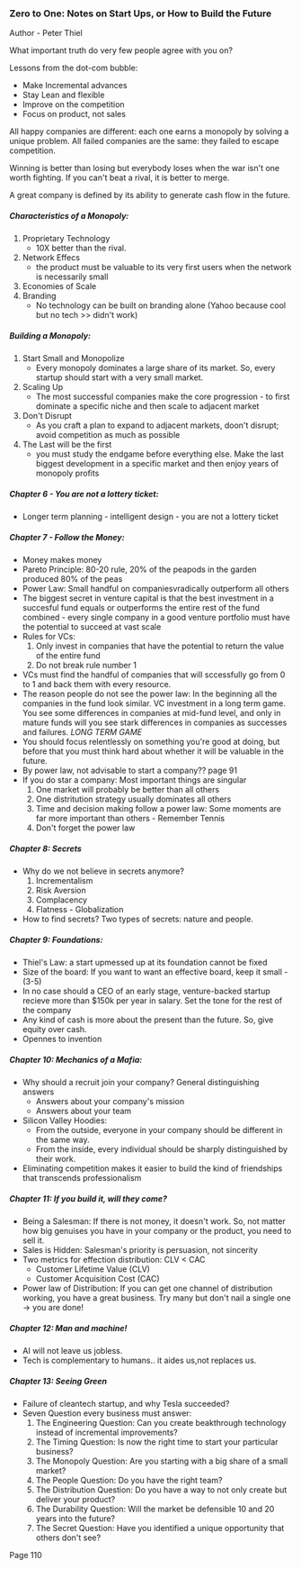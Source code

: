### Zero to One: Notes on Start Ups, or How to Build the Future 
Author - Peter Thiel

What important truth do very few people agree with you on?

Lessons from the dot-com bubble:
- Make Incremental advances
- Stay Lean and flexible
- Improve on the competition
- Focus on product, not sales

All happy companies are different: each one earns a monopoly by solving a unique problem. All failed companies are the same: they failed to escape competition. 

Winning is better than losing but everybody loses when the war isn't one worth fighting. If you can't beat a rival, it is better to merge. 

A great company is defined by its ability to generate cash flow in the future. 

##### Characteristics of a Monopoly:
1. Proprietary Technology
    - 10X better than the rival. 
2. Network Effecs
    - the product must be valuable to its very first users when the network is necessarily small
3. Economies of Scale
4. Branding
    - No technology can be built on branding alone (Yahoo because cool but no tech >> didn't work)

##### Building a Monopoly:
1. Start Small and Monopolize
    - Every monopoly dominates a large share of its market. So, every startup should start with a very small market. 
2. Scaling Up
    - The most successful companies make the core progression - to first dominate a specific niche and then scale to adjacent market 
3. Don't Disrupt
    - As you craft a plan to expand to adjacent markets, doon't disrupt; avoid competition as much as possible
4. The Last will be the first
    - you must study the endgame before everything else. Make the last biggest development in a specific market and then enjoy years of monopoly profits
    

##### Chapter 6 - You are not a lottery ticket:
- Longer term planning - intelligent design - you are not a lottery ticket

##### Chapter 7 - Follow the Money:
- Money makes money
- Pareto Principle: 80-20 rule, 20% of the peapods in the garden produced 80% of the peas
- Power Law: Small handful on companiesvradically outperform all others
- The biggest secret in venture capital is that the best investment in a succesful fund equals or outperforms the entire rest of the fund combined - every single company in a good venture portfolio must have the potential to succeed at vast scale
- Rules for VCs: 
    1. Only invest in companies that have the potential to return the value of the entire fund
    2. Do not break rule number 1
- VCs must find the handful of companies that will sccessfully go from 0 to 1 and back them with every resource.
- The reason people do not see the power law: In the beginning all the companies in the fund look similar. VC investment in a long term game. You see some differences in companies at mid-fund level, and only in mature funds will you see stark differences in companies as successes and failures. *LONG TERM GAME* 
- You should focus relentlessly on something you're good at doing, but before that you must think hard about whether it will be valuable in the future. 
- By power law, not advisable to start a company?? page 91
- If you do star a company: Most important things are singular
     1. One market will probably be better than all others
     2. One distritution strategy usually dominates all others
     3. Time and decision making follow a power law: Some moments are far more important than others - Remember Tennis
     4. Don't forget the power law
 ##### Chapter 8: Secrets
 
 - Why do we not believe in secrets anymore? 
     1. Incrementalism
     2. Risk Aversion
     3. Complacency
     4. Flatness - Globalization
- How to find secrets?
     Two types of secrets: nature and people. 

##### Chapter 9: Foundations:

- Thiel's Law: a start upmessed up at its foundation cannot be fixed 
- Size of the board: If you want to want an effective board, keep it small - (3-5)
- In no case should a CEO of an early stage, venture-backed startup recieve more than $150k per year in salary. Set the tone for the rest of the company
- Any kind of cash is more about the present than the future. So, give equity over cash.
- Opennes to invention

##### Chapter 10: Mechanics of a Mafia:
- Why should a recruit join your company? General distinguishing answers
    - Answers about your company's mission
    - Answers about your team
- Silicon Valley Hoodies: 
    - From the outside, everyone in your company should be different in the same way.
    - From the inside, every individual should be sharply distinguished by their work.
- Eliminating competition makes it easier to build the kind of friendships that transcends professionalism

##### Chapter 11: If you build it, will they come?
- Being a Salesman: If there is not money, it doesn't work. So, not matter how big genuises you have in your company or the product, you need to sell it.
- Sales is Hidden: Salesman's priority is persuasion, not sincerity
- Two metrics for effection distribution: CLV < CAC
    - Customer Lifetime Value (CLV)
    - Customer Acquisition Cost (CAC)
- Power law of Distribution: If you can get one channel of distribution working, you have a great business. Try many but don't nail a single one -> you are done!

##### Chapter 12: Man and machine!
- AI will not leave us jobless. 
- Tech is complementary to humans.. it aides us,not replaces us.

##### Chapter 13: Seeing Green
- Failure of cleantech startup, and why Tesla succeeded? 
- Seven Question every business must answer: 
    1. The Engineering Question:
       Can you create beakthrough technology instead of incremental improvements?
    2. The Timing Question:
        Is now the right time to start your particular business?
    3. The Monopoly Question:
        Are you starting with a big share of a small market?
    4. The People Question:
        Do you have the right team?
    5. The Distribution Question:
        Do you have a way to not only create but deliver your product?
    6. The Durability Question:
        Will the market be defensible 10 and 20 years into the future?
    7. The Secret Question:
        Have you identified a unique opportunity that others don't see?
       



Page 110
